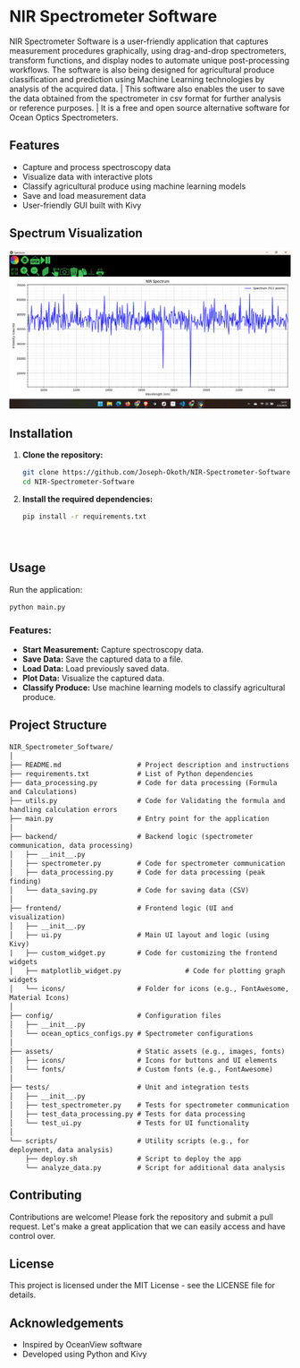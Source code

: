 # NIR Spectrometer Software

NIR Spectrometer Software is a user-friendly application that captures measurement procedures graphically, using drag-and-drop spectrometers, transform functions, and display nodes to automate unique post-processing workflows. The software is also being designed for agricultural produce classification and prediction using Machine Learning technologies by analysis of the acquired data.
|
This software also enables the user to save the data obtained from the spectrometer in csv format for further analysis or reference purposes.
|
It is a free and open source alternative software for Ocean Optics Spectrometers.

## Features
- Capture and process spectroscopy data
- Visualize data with interactive plots
- Classify agricultural produce using machine learning models
- Save and load measurement data
- User-friendly GUI built with Kivy

## Spectrum Visualization

![NIR Spectrum Screenshot](assets/icons/spectrum_screenshot.png)

## Installation
1. **Clone the repository:**
   ```bash
   git clone https://github.com/Joseph-Okoth/NIR-Spectrometer-Software.git
   cd NIR-Spectrometer-Software

2. **Install the required dependencies:**
   ```bash
   pip install -r requirements.txt
   ```

   ```bash
   ```
   ```bash
   ```
   ```bash
   ```

## Usage
Run the application:

```bash
python main.py
```

### Features:
- **Start Measurement:** Capture spectroscopy data.
- **Save Data:** Save the captured data to a file.
- **Load Data:** Load previously saved data.
- **Plot Data:** Visualize the captured data.
- **Classify Produce:** Use machine learning models to classify agricultural produce.

## Project Structure
```
NIR_Spectrometer_Software/
│
├── README.md                   # Project description and instructions
├── requirements.txt            # List of Python dependencies
├── data_processing.py          # Code for data processing (Formula and Calculations)
├── utils.py                    # Code for Validating the formula and handling calculation errors
├── main.py                     # Entry point for the application
│
├── backend/                    # Backend logic (spectrometer communication, data processing)
│   ├── __init__.py
│   ├── spectrometer.py         # Code for spectrometer communication
│   ├── data_processing.py      # Code for data processing (peak finding)
│   └── data_saving.py          # Code for saving data (CSV)
│
├── frontend/                   # Frontend logic (UI and visualization)
│   ├── __init__.py
│   ├── ui.py                   # Main UI layout and logic (using Kivy)
|   ├── custom_widget.py        # Code for customizing the frontend widgets
│   ├── matplotlib_widget.py                # Code for plotting graph widgets
│   └── icons/                  # Folder for icons (e.g., FontAwesome, Material Icons)
│
├── config/                     # Configuration files
│   ├── __init__.py
│   └── ocean_optics_configs.py # Spectrometer configurations
│
├── assets/                     # Static assets (e.g., images, fonts)
│   ├── icons/                  # Icons for buttons and UI elements
│   └── fonts/                  # Custom fonts (e.g., FontAwesome)
│
├── tests/                      # Unit and integration tests
│   ├── __init__.py
│   ├── test_spectrometer.py    # Tests for spectrometer communication
│   ├── test_data_processing.py # Tests for data processing
│   └── test_ui.py              # Tests for UI functionality
│
└── scripts/                    # Utility scripts (e.g., for deployment, data analysis)
    ├── deploy.sh               # Script to deploy the app
    └── analyze_data.py         # Script for additional data analysis
```

## Contributing
Contributions are welcome! Please fork the repository and submit a pull request. Let's make a great application that we can easily access and have control over.

## License
This project is licensed under the MIT License - see the LICENSE file for details.

## Acknowledgements
- Inspired by OceanView software
- Developed using Python and Kivy
